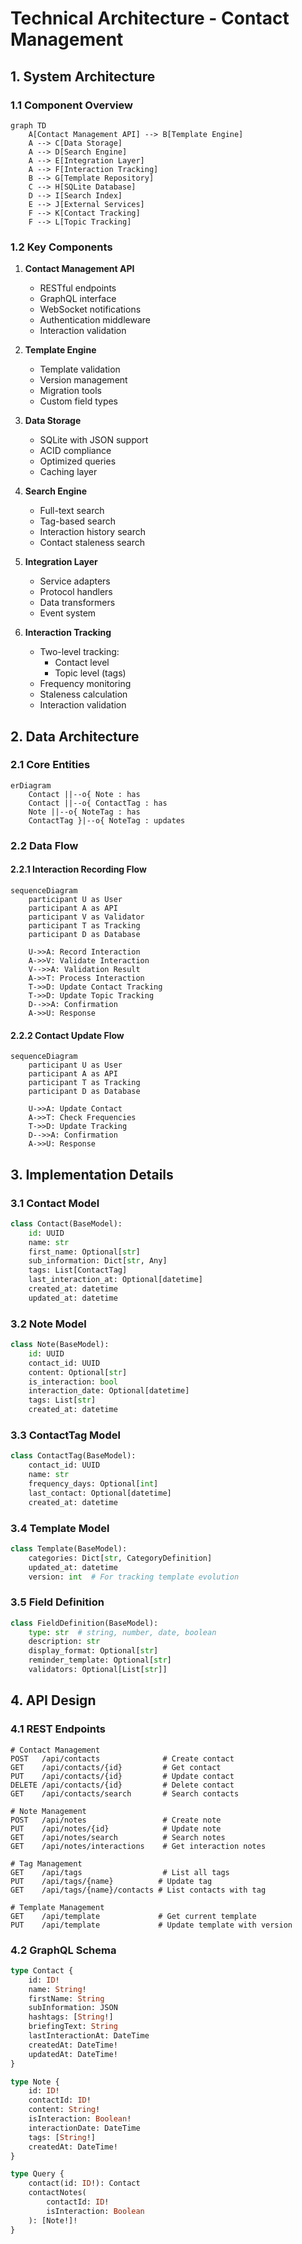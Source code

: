 # Technical Architecture - Contact Management

## 1. System Architecture

### 1.1 Component Overview
```mermaid
graph TD
    A[Contact Management API] --> B[Template Engine]
    A --> C[Data Storage]
    A --> D[Search Engine]
    A --> E[Integration Layer]
    A --> F[Interaction Tracking]
    B --> G[Template Repository]
    C --> H[SQLite Database]
    D --> I[Search Index]
    E --> J[External Services]
    F --> K[Contact Tracking]
    F --> L[Topic Tracking]
```

### 1.2 Key Components

1. **Contact Management API**
   - RESTful endpoints
   - GraphQL interface
   - WebSocket notifications
   - Authentication middleware
   - Interaction validation

2. **Template Engine**
   - Template validation
   - Version management
   - Migration tools
   - Custom field types

3. **Data Storage**
   - SQLite with JSON support
   - ACID compliance
   - Optimized queries
   - Caching layer

4. **Search Engine**
   - Full-text search
   - Tag-based search
   - Interaction history search
   - Contact staleness search

5. **Integration Layer**
   - Service adapters
   - Protocol handlers
   - Data transformers
   - Event system

6. **Interaction Tracking**
   - Two-level tracking:
     - Contact level
     - Topic level (tags)
   - Frequency monitoring
   - Staleness calculation
   - Interaction validation

## 2. Data Architecture

### 2.1 Core Entities
```mermaid
erDiagram
    Contact ||--o{ Note : has
    Contact ||--o{ ContactTag : has
    Note ||--o{ NoteTag : has
    ContactTag }|--o{ NoteTag : updates
```

### 2.2 Data Flow

#### 2.2.1 Interaction Recording Flow
```mermaid
sequenceDiagram
    participant U as User
    participant A as API
    participant V as Validator
    participant T as Tracking
    participant D as Database

    U->>A: Record Interaction
    A->>V: Validate Interaction
    V-->>A: Validation Result
    A->>T: Process Interaction
    T->>D: Update Contact Tracking
    T->>D: Update Topic Tracking
    D-->>A: Confirmation
    A->>U: Response
```

#### 2.2.2 Contact Update Flow
```mermaid
sequenceDiagram
    participant U as User
    participant A as API
    participant T as Tracking
    participant D as Database

    U->>A: Update Contact
    A->>T: Check Frequencies
    T->>D: Update Tracking
    D-->>A: Confirmation
    A->>U: Response
```

## 3. Implementation Details

### 3.1 Contact Model
```python
class Contact(BaseModel):
    id: UUID
    name: str
    first_name: Optional[str]
    sub_information: Dict[str, Any]
    tags: List[ContactTag]
    last_interaction_at: Optional[datetime]
    created_at: datetime
    updated_at: datetime
```

### 3.2 Note Model
```python
class Note(BaseModel):
    id: UUID
    contact_id: UUID
    content: Optional[str]
    is_interaction: bool
    interaction_date: Optional[datetime]
    tags: List[str]
    created_at: datetime
```

### 3.3 ContactTag Model
```python
class ContactTag(BaseModel):
    contact_id: UUID
    name: str
    frequency_days: Optional[int]
    last_contact: Optional[datetime]
    created_at: datetime
```

### 3.4 Template Model
```python
class Template(BaseModel):
    categories: Dict[str, CategoryDefinition]
    updated_at: datetime
    version: int  # For tracking template evolution
```

### 3.5 Field Definition
```python
class FieldDefinition(BaseModel):
    type: str  # string, number, date, boolean
    description: str
    display_format: Optional[str]
    reminder_template: Optional[str]
    validators: Optional[List[str]]
```

## 4. API Design

### 4.1 REST Endpoints
```plaintext
# Contact Management
POST   /api/contacts              # Create contact
GET    /api/contacts/{id}         # Get contact
PUT    /api/contacts/{id}         # Update contact
DELETE /api/contacts/{id}         # Delete contact
GET    /api/contacts/search       # Search contacts

# Note Management
POST   /api/notes                 # Create note
PUT    /api/notes/{id}            # Update note
GET    /api/notes/search          # Search notes
GET    /api/notes/interactions    # Get interaction notes

# Tag Management
GET    /api/tags                  # List all tags
PUT    /api/tags/{name}          # Update tag
GET    /api/tags/{name}/contacts # List contacts with tag

# Template Management
GET    /api/template             # Get current template
PUT    /api/template             # Update template with version
```

### 4.2 GraphQL Schema
```graphql
type Contact {
    id: ID!
    name: String!
    firstName: String
    subInformation: JSON
    hashtags: [String!]
    briefingText: String
    lastInteractionAt: DateTime
    createdAt: DateTime!
    updatedAt: DateTime!
}

type Note {
    id: ID!
    contactId: ID!
    content: String!
    isInteraction: Boolean!
    interactionDate: DateTime
    tags: [String!]
    createdAt: DateTime!
}

type Query {
    contact(id: ID!): Contact
    contactNotes(
        contactId: ID!
        isInteraction: Boolean
    ): [Note!]!
}
